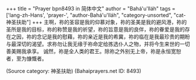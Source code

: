 +++
title = "Prayer bpn8493 in 简体中文"
author = "Bahá'u'lláh"
tags = ['lang-zh-Hans', 'prayer-', "author-Bahá'u'lláh", "category-unsorted", "cat-神圣扶助"]
+++
主啊，祢的圣容是我的仰慕对象，祢的圣美是我的避风港，祢的圣所是我的目标，祢的称赞是我的祈望，祢的旨意是我的良伴，祢的眷爱是我的存在之因，祢的念记是我的慰藉，祢的亲近是我的希冀，祢的临在是我最珍贵的期盼与最深切的渴望。求祢勿让我无缘于祢命定给拣选仆人之物，并将今生来世的一切善美赐我承享。
诚然，祢是全人类的君王。除祢之外别无上帝，祢是永恒宽恕者，至为慷慨者。

(Source category: 神圣扶助)
(Bahaiprayers.net ID: 8493)
